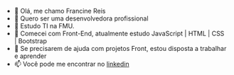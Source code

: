 - 👋 Olá, me chamo Francine Reis
- 👀 Quero ser uma desenvolvedora profissional
- 🌱 Estudo TI na FMU.
- 🌱 Comecei com Front-End, atualmente estudo JavaScript | HTML | CSS | Bootstrap
- 💞️ Se precisarem de ajuda com projetos Front, estou disposta a trabalhar e aprender 
- 📫 Você pode me encontrar no [linkedin](https://www.linkedin.com/in/francinereis/)


